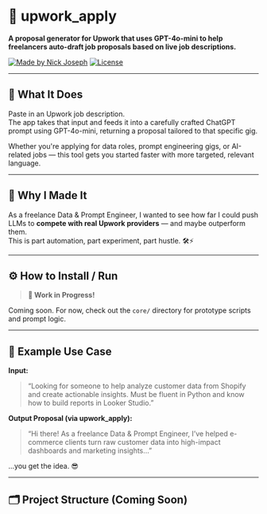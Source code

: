 # 🧠 upwork_apply

**A proposal generator for Upwork that uses GPT-4o-mini to help freelancers auto-draft job proposals based on live job descriptions.**

[![Made by Nick Joseph](https://img.shields.io/badge/built%20by-npj210mlk-blueviolet)](https://github.com/npj210mlk)
[![License](https://img.shields.io/badge/license-MIT-green.svg)](LICENSE)

---

## 🚀 What It Does

Paste in an Upwork job description.  
The app takes that input and feeds it into a carefully crafted ChatGPT prompt using GPT-4o-mini, returning a proposal tailored to that specific gig.

Whether you're applying for data roles, prompt engineering gigs, or AI-related jobs — this tool gets you started faster with more targeted, relevant language.

---

## 🎯 Why I Made It

As a freelance Data & Prompt Engineer, I wanted to see how far I could push LLMs to **compete with real Upwork providers** — and maybe outperform them.  
This is part automation, part experiment, part hustle. 🛠️⚡

---

## ⚙️ How to Install / Run

> **🚧 Work in Progress!**

Coming soon. For now, check out the `core/` directory for prototype scripts and prompt logic.

---

## 🧪 Example Use Case

**Input:**  
> “Looking for someone to help analyze customer data from Shopify and create actionable insights. Must be fluent in Python and know how to build reports in Looker Studio.”

**Output Proposal (via upwork_apply):**
> “Hi there! As a freelance Data & Prompt Engineer, I’ve helped e-commerce clients turn raw customer data into high-impact dashboards and marketing insights…”

...you get the idea. 😎

---

## 🗂 Project Structure (Coming Soon)

